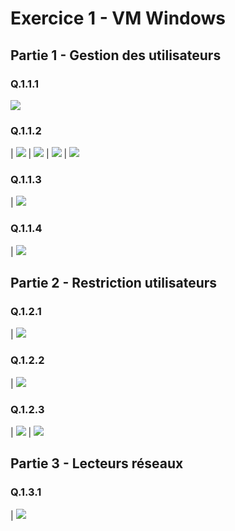 # Exercice 1 - VM Windows # 

## Partie 1 - Gestion des utilisateurs ##

### Q.1.1.1 ###   
![](https://github.com/AdeL448/Checkpoint3/blob/main/Ressources/Q.1.1.1.png) 

### Q.1.1.2 ###   
| ![](https://github.com/AdeL448/Checkpoint3/blob/main/Ressources/Q.1.1.2-A.png) 
| ![](https://github.com/AdeL448/Checkpoint3/blob/main/Ressources/Q.1.1.2.png) 
| ![](https://github.com/AdeL448/Checkpoint3/blob/main/Ressources/Q.1.1.2-B.png) 
| ![](https://github.com/AdeL448/Checkpoint3/blob/main/Ressources/Q.1.1.2-C.png) 

### Q.1.1.3 ###   
| ![](https://github.com/AdeL448/Checkpoint3/blob/main/Ressources/Q.1.1.3.png) 

### Q.1.1.4 ###  
| ![](https://github.com/AdeL448/Checkpoint3/blob/main/Ressources/Q.1.1.4.png) 

## Partie 2 - Restriction utilisateurs ##
### Q.1.2.1 ###   
| ![](https://github.com/AdeL448/Checkpoint3/blob/main/Ressources/Q.1.2.1.png) 

### Q.1.2.2 ###   
| ![](https://github.com/AdeL448/Checkpoint3/blob/main/Ressources/Q.1.2.2.png) 

### Q.1.2.3 ###   
| ![](https://github.com/AdeL448/Checkpoint3/blob/main/Ressources/Q.1.2.3.png) 
| ![](https://github.com/AdeL448/Checkpoint3/blob/main/Ressources/Q.1.2.3-A.png) 


## Partie 3 - Lecteurs réseaux ##

### Q.1.3.1 ###  
| ![](https://github.com/AdeL448/Checkpoint3/blob/main/Ressources/Q.1.3.1.png) 


